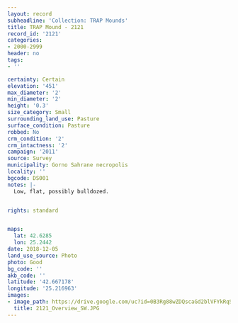 ```yaml
---
layout: record
subheadline: 'Collection: TRAP Mounds'
title: TRAP Mound - 2121
record_id: '2121'
categories:
- 2000-2999
header: no
tags:
- ''

certainty: Certain
elevation: '451'
max_diameter: '2'
min_diameter: '2'
height: '0.3'
size_category: Small
surrounding_land_use: Pasture
surface_condition: Pasture
robbed: No
crm_condition: '2'
crm_intactness: '2'
campaign: '2011'
source: Survey
municipality: Gorno Sahrane necropolis
locality: ''
bgcode: DS001
notes: |-
  Low, flat, possibly bulldozed.


rights: standard


maps:
  lat: 42.6285
  lon: 25.2442
date: 2018-12-05
land_use_source: Photo
photo: Good
bg_code: ''
akb_code: ''
latitude: '42.667178'
longitude: '25.216963'
images:
- image_path: https://drive.google.com/uc?id=0B3Rg88wZDQscaGd2blVFYkRqSGc
  title: 2121_Overview_SW.JPG
---
```

